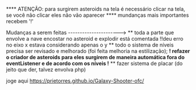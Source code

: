 **** ATENÇÃO: para surgirem asteroids na tela é necessário clicar na tela, se você não clicar eles não vão aparecer ****
mundanças mais importantes recebem '!'

Mudanças a serem feitas ---------------------->
** toda a parte que envolve a nave encostar no asteroid e explodir está comentada !!deu erro no eixo x estava considerando apenas o y
** todo o sistema de níveis precisa ser revisado e melhorado (foi feita melhoria na estilização);
**! refazer o criador de asteroids para eles surgirem de maneira automática fora do eventListener e de acordo com os níveis !**
** fazer sistema de placar (do jeito que der, talvez envolva php)

joge aqui https://prietorres.github.io/Galaxy-Shooter-ofc/

